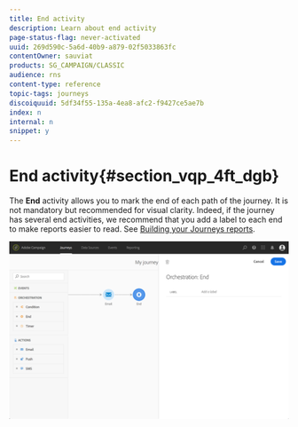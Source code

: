 ```yaml
---
title: End activity
description: Learn about end activity
page-status-flag: never-activated
uuid: 269d590c-5a6d-40b9-a879-02f5033863fc
contentOwner: sauviat
products: SG_CAMPAIGN/CLASSIC
audience: rns
content-type: reference
topic-tags: journeys
discoiquuid: 5df34f55-135a-4ea8-afc2-f9427ce5ae7b
index: n
internal: n
snippet: y
---
```


# End activity{#section_vqp_4ft_dgb}

The **End** activity allows you to mark the end of each path of the journey. It is not mandatory but recommended for visual clarity. Indeed, if the journey has several end activities, we recommend that you add a label to each end to make reports easier to read. See [Building your Journeys reports](../reporting/reporting.md#concept_rfj_wpt_52b).

![](../assets/journey54.png)

